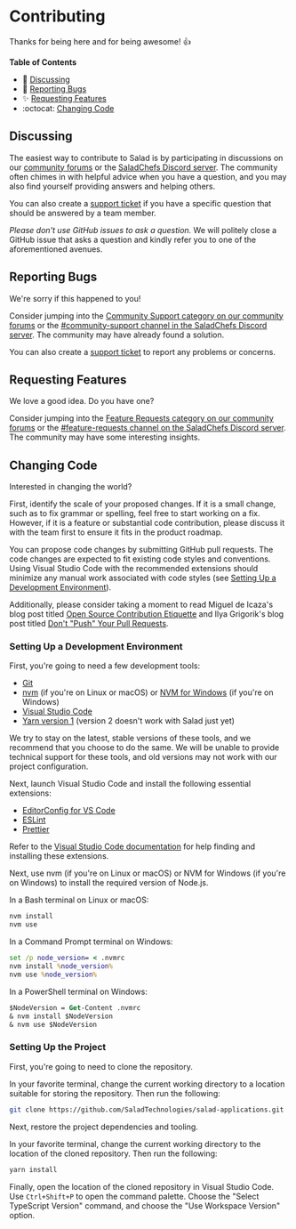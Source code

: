 # Contributing

Thanks for being here and for being awesome! 👍

**Table of Contents**

- :mega: [Discussing](#discussing)
- :bug: [Reporting Bugs](#reporting-bugs)
- :sparkles: [Requesting Features](#requesting-features)
- :octocat: [Changing Code](#changing-code)

## Discussing

The easiest way to contribute to Salad is by participating in discussions on our [community forums](https://forums.salad.com) or the [SaladChefs Discord server](https://discord.gg/salad). The community often chimes in with helpful advice when you have a question, and you may also find yourself providing answers and helping others.

You can also create a [support ticket](https://support.salad.com/hc/en-us/requests/new) if you have a specific question that should be answered by a team member.

_Please don't use GitHub issues to ask a question._ We will politely close a GitHub issue that asks a question and kindly refer you to one of the aforementioned avenues.

## Reporting Bugs

We're sorry if this happened to you!

Consider jumping into the [Community Support category on our community forums](https://forums.salad.com/c/community-support) or the [#community-support channel in the SaladChefs Discord server](https://discord.gg/salad). The community may have already found a solution.

You can also create a [support ticket](https://support.salad.com/hc/en-us/requests/new) to report any problems or concerns.

## Requesting Features

We love a good idea. Do you have one?

Consider jumping into the [Feature Requests category on our community forums](https://forums.salad.com/c/feature-requests) or the [#feature-requests channel on the SaladChefs Discord server](https://discord.gg/salad). The community may have some interesting insights.

## Changing Code

Interested in changing the world?

First, identify the scale of your proposed changes. If it is a small change, such as to fix grammar or spelling, feel free to start working on a fix. However, if it is a feature or substantial code contribution, please discuss it with the team first to ensure it fits in the product roadmap.

You can propose code changes by submitting GitHub pull requests. The code changes are expected to fit existing code styles and conventions. Using Visual Studio Code with the recommended extensions should minimize any manual work associated with code styles (see [Setting Up a Development Environment](#setting-up-a-development-dnvironment)).

Additionally, please consider taking a moment to read Miguel de Icaza's blog post titled [Open Source Contribution Etiquette](https://tirania.org/blog/archive/2010/Dec-31.html) and Ilya Grigorik's blog post titled [Don't "Push" Your Pull Requests](https://www.igvita.com/2011/12/19/dont-push-your-pull-requests/).

### Setting Up a Development Environment

First, you're going to need a few development tools:

- [Git](https://www.git-scm.com/)
- [nvm](https://github.com/nvm-sh/nvm) (if you're on Linux or macOS) or [NVM for Windows](https://github.com/coreybutler/nvm-windows) (if you're on Windows)
- [Visual Studio Code](https://code.visualstudio.com/)
- [Yarn version 1](https://classic.yarnpkg.com/en/docs/install) (version 2 doesn't work with Salad just yet)

We try to stay on the latest, stable versions of these tools, and we recommend that you choose to do the same. We will be unable to provide technical support for these tools, and old versions may not work with our project configuration.

Next, launch Visual Studio Code and install the following essential extensions:

- [EditorConfig for VS Code](https://marketplace.visualstudio.com/items?itemName=EditorConfig.EditorConfig)
- [ESLint](https://marketplace.visualstudio.com/items?itemName=dbaeumer.vscode-eslint)
- [Prettier](https://marketplace.visualstudio.com/items?itemName=esbenp.prettier-vscode)

Refer to the [Visual Studio Code documentation](https://code.visualstudio.com/docs/editor/extension-gallery) for help finding and installing these extensions.

Next, use nvm (if you're on Linux or macOS) or NVM for Windows (if you're on Windows) to install the required version of Node.js.

In a Bash terminal on Linux or macOS:

```bash
nvm install
nvm use
```

In a Command Prompt terminal on Windows:

```cmd
set /p node_version= < .nvmrc
nvm install %node_version%
nvm use %node_version%
```

In a PowerShell terminal on Windows:

```ps
$NodeVersion = Get-Content .nvmrc
& nvm install $NodeVersion
& nvm use $NodeVersion
```

### Setting Up the Project

First, you're going to need to clone the repository.

In your favorite terminal, change the current working directory to a location suitable for storing the repository. Then run the following:

```sh
git clone https://github.com/SaladTechnologies/salad-applications.git
```

Next, restore the project dependencies and tooling.

In your favorite terminal, change the current working directory to the location of the cloned repository. Then run the following:

```sh
yarn install
```

Finally, open the location of the cloned repository in Visual Studio Code. Use `Ctrl+Shift+P` to open the command palette. Choose the "Select TypeScript Version" command, and choose the "Use Workspace Version" option.
